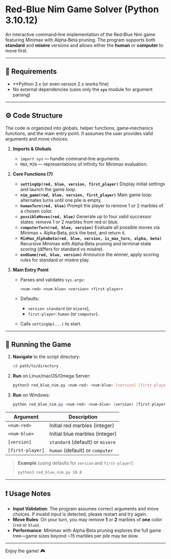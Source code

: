 # Red-Blue Nim Game Solver (Python 3.10.12)

An interactive command‑line implementation of the Red‑Blue Nim game featuring Minimax with Alpha‑Beta pruning. The program supports both **standard** and **misère** versions and allows either the **human** or **computer** to move first.

---

## 🐍 Requirements

* **Python 3.x (or even version 2.x works fine)
* No external dependencies (uses only the **`sys`** module for argument parsing)

---

## ⚙️ Code Structure

The code is organized into globals, helper functions, game‑mechanics functions, and the main entry point. It assumes the user provides valid arguments and move choices.

1. **Imports & Globals**

   * `import sys` — handle command‑line arguments.
   * `MAX`, `MIN` — representations of infinity for Minimax evaluation.

2. **Core Functions (7)**

   * **`settingUp(red, blue, version, first_player)`**
     Display initial settings and launch the game loop.
   * **`nim_game(red, blue, version, first_player)`**
     Main game loop: alternates turns until one pile is empty.
   * **`humanTurn(red, blue)`**
     Prompt the player to remove 1 or 2 marbles of a chosen color.
   * **`possibleMoves(red, blue)`**
     Generate up to four valid successor states: remove 1 or 2 marbles from red or blue.
   * **`computerTurn(red, blue, version)`**
     Evaluate all possible moves via Minimax + Alpha‑Beta, pick the best, and return it.
   * **`MinMax_AlphaBeta(red, blue, version, is_max_turn, alpha, beta)`**
     Recursive Minimax with Alpha‑Beta pruning and terminal‑state scoring (differs for standard vs misère).
   * **`endGame(red, blue, version)`**
     Announce the winner, apply scoring rules for standard or misère play.

3. **Main Entry Point**

   * Parses and validates `sys.argv`:

     ```text
     <num-red> <num-blue> <version> <first-player>
     ```
   * Defaults:

     * `version`: `standard` (or `misere`),
     * `first-player`: `human` (or `computer`).
   * Calls `settingUp(...)` to start.

---

## 🚀 Running the Game

1. **Navigate** to the script directory:

   ```bash
   cd path/to/directory
   ```

2. **Run** on Linux/macOS/Omega Server:

   ```bash
   python3 red_blue_nim.py <num-red> <num-blue> [version] [first-player]
   ```

3. **Run** on Windows:

   ```powershell
   python red_blue_nim.py <num-red> <num-blue> [version] [first-player]
   ```

| Argument         | Description                      |
| ---------------- | -------------------------------- |
| `<num-red>`      | Initial red marbles (integer)    |
| `<num-blue>`     | Initial blue marbles (integer)   |
| `[version]`      | `standard` (default) or `misere` |
| `[first-player]` | `human` (default) or `computer`  |

> **Example** (using defaults for `version` and `first-player`):
>
> ```bash
> python3 red_blue_nim.py 10 8
> ```

---

## ❗ Usage Notes

* **Input Validation**: The program assumes correct arguments and move choices. If invalid input is detected, please restart and try again.
* **Move Rules**: On your turn, you may remove **1** or **2** marbles of **one** color (`red` or `blue`).
* **Performance**: Minimax with Alpha‑Beta pruning explores the full game tree—game sizes beyond \~15 marbles per pile may be slow.

---

Enjoy the game! 🎮

